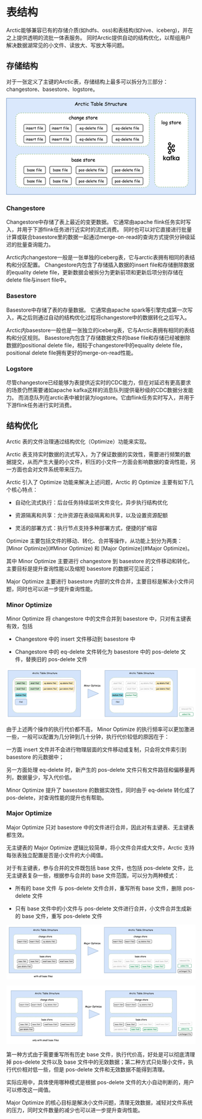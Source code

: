 # 表结构
Arctic能够兼容已有的存储介质(如hdfs、oss)和表结构(如hive、iceberg)，并在之上提供透明的流批一体表服务。
同时Arctic提供自动的结构优化，以帮组用户解决数据湖常见的小文件、读放大、写放大等问题。

## 存储结构
对于一张定义了主键的Arctic表，存储结构上最多可以拆分为三部分：changestore、basestore、logstore。

![TableStructure](images/table-structure.png)

### Changestore
Changestore中存储了表上最近的变更数据。
它通常由apache flink任务实时写入，并用于下游flink任务进行近实时的流式消费。
同时也可以对它直接进行批量计算或联合basestore里的数据一起通过merge-on-read的查询方式提供分钟级延迟的批量查询能力。

Arctic内changestore一般是一张单独的iceberg表，它与arctic表拥有相同的表结构和分区配置。
Changestore内包含了存储插入数据的insert file和存储删除数据的equality delete file，更新数据会被拆分为更新前项和更新后项分别存储在delete file与insert file中。

### Basestore
Basestore中存储了表的存量数据。
它通常由apache spark等引擎完成第一次写入，再之后则通过自动的结构优化过程将changestore中的数据转化之后写入。

Arctic内basestore一般也是一张独立的iceberg表，它与Arctic表拥有相同的表结构和分区规则。
Basestore内包含了存储数据文件的base file和存储已经被删除数据的positional delete file，相较于changestore中的equality delete file，positional delete file拥有更好的merge-on-read性能。

### Logstore
尽管changestore已经能够为表提供近实时的CDC能力，但在对延迟有更高要求的场景仍然需要诸如apache kafka这样的消息队列提供毫秒级的CDC数据分发能力。
而消息队列在arctic表中被封装为logstore。它由flink任务实时写入，并用于下游flink任务进行实时消费。


## 结构优化

Arctic 表的文件治理通过结构优化（Optimize）功能来实现。

Arctic 表支持实时数据的流式写入，为了保证数据的实效性，需要进行频繁的数据提交，从而产生大量的小文件，积压的小文件一方面会影响数据的查询性能，另一方面也会对文件系统带来压力。

Arctic 引入了 Optimize 功能来解决上述问题，Arctic 的 Optimize 主要有如下几个核心特点：

- 自动化流式执行：后台任务持续监听文件变化，异步执行结构优化

- 资源隔离和共享：允许资源在表级隔离和共享，以及设置资源配额

- 灵活的部署方式：执行节点支持多种部署方式，便捷的扩缩容

Optimize 主要包括文件的移动、转化、合并等操作，从功能上划分为两类：[Minor Optimize](#Minor Optimize) 和 [Major Optimize](#Major Optimize)。

其中 Minor Optimize 主要进行 changestore 到 basestore 的文件移动和转化，主要目标是提升查询性能以及缩短 basestore 的数据可见延迟；

Major Optimize 主要进行 basestore 内部的文件合并，主要目标是解决小文件问题，同时也可以进一步提升查询性能。

### Minor Optimize

Minor Optimize 将 changestore 中的文件合并到 basestore 中，只对有主键表有效，包括

- Changestore 中的 insert 文件移动到 basestore 中

- Changestore 中的 eq-delete 文件转化为 basestore 中的 pos-delete 文件，替换旧的 pos-delete 文件


![Minor Optimize](images/minor-optimize.png)

由于上述两个操作的执行代价都不高， Minor Optimize 的执行频率可以更加激进一些，一般可以配置为几分钟到几十分钟，执行代价较低的原因在于：

一方面 insert 文件并不会进行物理层面的文件移动或复制，只会将文件索引到 basestore 的元数据中；

另一方面处理 eq-delete 时，新产生的 pos-delete 文件只有文件路径和偏移量两列，数据量少，写入代价低。

Minor Optimize 提升了 basestore 的数据实效性，同时由于 eq-delete 转化成了 pos-delete，对查询性能的提升也有帮助。

### Major Optimize

Major Optimize 只对 basestore 中的文件进行合并，因此对有主键表、无主键表都生效。

无主键表的 Major Optimize 逻辑比较简单，将小文件合并成大文件，Arctic 支持每张表独立配置是否是小文件的大小阈值。

对于有主键表，参与合并的文件既包括 base 文件，也包括 pos-delete 文件，比无主键表复杂一些，根据参与合并的 base 文件范围，可以分为两种模式：

- 所有的 base 文件 与 pos-delete 文件合并，重写所有 base 文件，删除 pos-delete 文件

- 只有 base 文件中的小文件与 pos-delete 文件进行合并，小文件合并生成新的 base 文件，重写 pos-delete 文件

![Major Optimize with all files](images/major-optimize-all-files.png)

![Major Optimize with small files](images/major-optimize-small-files.png)

第一种方式由于需要重写所有历史 base 文件，执行代价高，好处是可以彻底清理掉 pos-delete 文件以及 base 文件中的无效数据；第二种方式只处理小文件，执行代价相对低一些，但是 pos-delete 文件和无效数据不能得到清理。

实际应用中，具体使用哪种模式是根据 pos-delete 文件的大小自动判断的，用户可以修改这一阈值。

Major Optimize 的核心目标是解决小文件问题，清理无效数据，减轻对文件系统的压力，同时文件数量的减少也可以进一步提升查询性能。
